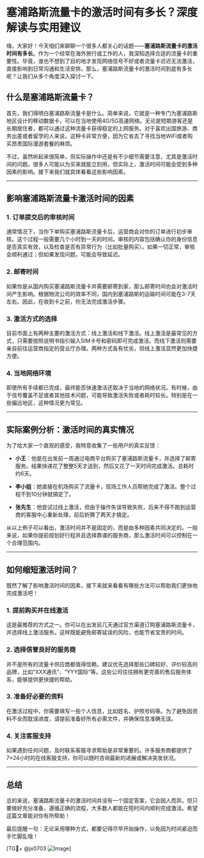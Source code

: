 # 塞浦路斯流量卡的激活时间有多长？深度解读与实用建议

嗨，大家好！今天咱们来聊聊一个很多人都关心的话题——**塞浦路斯流量卡的激活时间有多长**。作为一个经常在海外旅行或工作的人，我深知选择合适的流量卡的重要性。毕竟，谁也不想到了目的地才发现网络信号不好或者流量卡迟迟无法激活，直接影响到日常沟通和生活安排。那么，塞浦路斯流量卡的激活时间到底有多长呢？让我们从多个角度深入探讨一下。

## 什么是塞浦路斯流量卡？

首先，我们得明白塞浦路斯流量卡是什么。简单来说，它就是一种专门为塞浦路斯地区设计的移动数据卡，可以在当地使用4G/5G高速网络。无论是短期游客还是长期居住者，都可以通过这种流量卡获得稳定的上网服务。对于喜欢出国旅游、商务出差或者留学的人来说，这种卡非常方便，因为它省去了寻找当地WiFi或者购买昂贵国际漫游套餐的麻烦。

不过，虽然听起来很简单，但实际操作中还是有不少细节需要注意，尤其是激活时间的问题。很多人可能以为买来就能立刻用，但实际上，激活时间可能会受到多种因素的影响。接下来我们就具体看看这些影响因素。

---

## 影响塞浦路斯流量卡激活时间的因素

### 1. **订单提交后的审核时间**
通常情况下，当你下单购买塞浦路斯流量卡后，运营商会对你的订单进行初步审核。这个过程一般需要几个小时到一天的时间。审核的内容包括确认你的身份信息是否真实有效，以及检查是否有异常行为（比如批量购买）。如果一切正常，审核会顺利通过；但如果发现问题，可能会导致延迟。

### 2. **邮寄时间**
如果你是从国内购买塞浦路斯流量卡并需要邮寄到家，那么邮寄时间也会对激活时间产生影响。根据物流公司的效率不同，国内到塞浦路斯的运输时间可能在3-7天左右。因此，在收到卡之前，你无法完成激活步骤。

### 3. **激活方式的选择**
目前市面上有两种主要的激活方式：线上激活和线下激活。线上激活是最常见的方式，只需要按照说明书指引输入SIM卡号和密码即可完成激活。而线下激活则需要亲自前往运营商指定的营业厅办理。两种方式各有优劣，但线上激活显然更加快捷方便。

### 4. **当地网络环境**
即使所有手续都已完成，最终能否快速激活还取决于当地的网络状况。有时候，由于信号覆盖不足或者其他技术问题，可能导致激活失败或者耗时较长。特别是在一些偏远地区，这种情况更为常见。

---

## 实际案例分析：激活时间的真实情况

为了给大家一个直观的感受，我特意收集了一些用户的真实反馈：

- **小王**：他是在出发前一周通过电商平台购买了塞浦路斯流量卡，并选择了邮寄服务。结果快递花了整整5天才送到，然后又花了一天时间完成激活。总耗时约6天。
  
- **李小姐**：她直接在机场购买了流量卡，现场工作人员帮她完成了激活。整个过程不到10分钟就搞定了。

- **张先生**：他尝试过线上激活，但由于操作失误导致失败，后来不得不跑到运营商的客服中心重新处理，前后折腾了两天才搞定。

从以上例子可以看出，激活时间并不是固定的，而是由多种因素共同决定的。一般来说，如果你提前规划好行程并且选择靠谱的服务商，那么激活时间可以控制在一个合理范围内。

---

## 如何缩短激活时间？

既然了解了影响激活时间的因素，接下来就来看看有哪些方法可以帮助我们更快地完成激活吧！

### 1. **提前购买并在线激活**
这是最推荐的方式之一。你可以在出发前几天通过官方渠道订购塞浦路斯流量卡，并选择线上激活服务。这样既能避免邮寄延误的风险，也能节省宝贵的时间。

### 2. **选择信誉良好的服务商**
并不是所有的流量卡供应商都值得信赖。建议优先选择那些口碑较好、评价较高的品牌，比如“XXX通讯”、“YYY国际”等。这些公司往往拥有更完善的售后服务体系，能够提供更快捷的帮助。

### 3. **准备好必要的资料**
在激活过程中，你需要填写一些个人信息，比如姓名、护照号码等。为了避免因资料不全而耽误进度，请提前准备好所有必需文件，并确保信息准确无误。

### 4. **关注客服支持**
如果遇到任何问题，及时联系客服寻求帮助是非常重要的。许多服务商都提供了7×24小时的在线客服支持，你可以随时咨询最新的进展或解决突发状况。

---

## 总结

总的来说，塞浦路斯流量卡的激活时间并没有一个固定答案，它会因人而异。但只要做好充分准备，遵循正确的流程，大多数人都能在短时间内顺利完成激活。希望这篇文章能对你有所帮助！

最后提醒一句：无论采用哪种方式，都要记得尽早开始操作，以免因为时间紧迫而手忙脚乱哦！

[TG💪+ @jx0703 ![Image](https://github.com/user-attachments/assets/dbca1d08-cadb-493c-b0ec-ad6f7a83f270)]